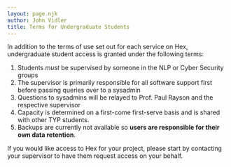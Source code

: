 ```yaml
---
layout: page.njk
author: John Vidler
title: Terms for Undergraduate Students
---
```


In addition to the terms of use set out for each service on Hex, undergraduate student access is granted under the following terms:

1) Students *must* be supervised by someone in the NLP or Cyber Security groups
2) The supervisor is primarily responsible for all software support first before passing queries over to a sysadmin
3) Questions to sysadmins will be relayed to Prof. Paul Rayson and the respective supervisor
4) Capacity is determined on a first-come first-serve basis and is shared with other TYP students.
5) Backups are currently not available so **users are responsible for their own data retention**.

If you would like access to Hex for your project, please start by contacting your supervisor to have them request access on your behalf.